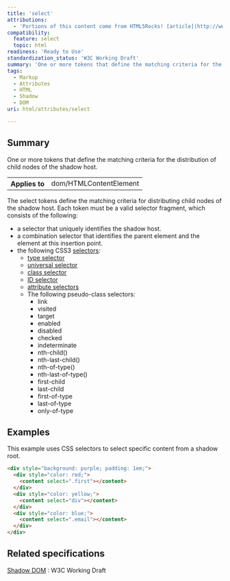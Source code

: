 ```yaml
---
title: 'select'
attributions:
  - 'Portions of this content come from HTML5Rocks! [article](http://www.html5rocks.com/en/tutorials/webcomponents/shadowdom/)'
compatibility:
  feature: select
  topic: html
readiness: 'Ready to Use'
standardization_status: 'W3C Working Draft'
summary: 'One or more tokens that define the matching criteria for the distribution of child nodes of the shadow host.'
tags:
  - Markup
  - Attributes
  - HTML
  - Shadow
  - DOM
uri: html/attributes/select

---
```

## Summary

One or more tokens that define the matching criteria for the distribution of child nodes of the shadow host.

<table class="wikitable">
<tr>
<th>
Applies to

</th>
<td>
dom/HTMLContentElement

</td>
</tr>
</table>
The select tokens define the matching criteria for distributing child nodes of the shadow host. Each token must be a valid selector fragment, which consists of the following:

-   a selector that uniquely identifies the shadow host.
-   a combination selector that identifies the parent element and the element at this insertion point.
-   the following CSS3 [selectors](/css/selectors):
    -   [type selector](/css/selectors/type)
    -   [universal selector](/css/selectors/universal_selector)
    -   [class selector](/css/selectors/class_selector)
    -   [ID selector](/css/selectors/id_selector)
    -   [attribute selectors](/css/selectors/attribute_selector)
    -   The following pseudo-class selectors:
        -   link
        -   visited
        -   target
        -   enabled
        -   disabled
        -   checked
        -   indeterminate
        -   nth-child()
        -   nth-last-child()
        -   nth-of-type()
        -   nth-last-of-type()
        -   first-child
        -   last-child
        -   first-of-type
        -   last-of-type
        -   only-of-type

## Examples

This example uses CSS selectors to select specific content from a shadow root.

``` html
<div style="background: purple; padding: 1em;">
  <div style="color: red;">
    <content select=".first"></content>
  </div>
  <div style="color: yellow;">
    <content select="div"></content>
  </div>
  <div style="color: blue;">
    <content select=".email"></content>
  </div>
</div>
```

## Related specifications

[Shadow DOM](http://www.w3.org/TR/2012/WD-shadow-dom-20120522/)
:   W3C Working Draft
